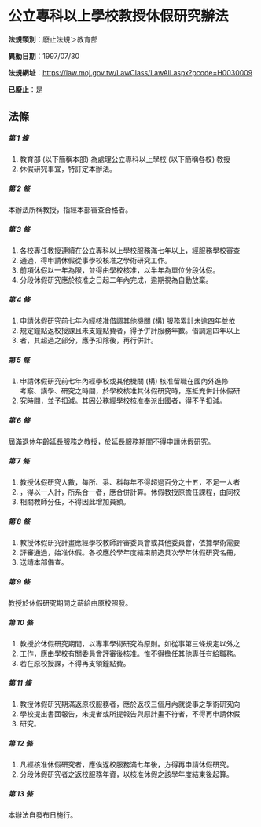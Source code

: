 # 公立專科以上學校教授休假研究辦法

**法規類別**：廢止法規＞教育部

**異動日期**：1997/07/30  

**法規網址**：https://law.moj.gov.tw/LawClass/LawAll.aspx?pcode=H0030009

**已廢止**：是



## 法條
##### 第 1 條
1. 教育部 (以下簡稱本部) 為處理公立專科以上學校 (以下簡稱各校) 教授
1. 休假研究事宜，特訂定本辦法。

##### 第 2 條
本辦法所稱教授，指經本部審查合格者。

##### 第 3 條
1. 各校專任教授連續在公立專科以上學校服務滿七年以上，經服務學校審查
1. 通過，得申請休假從事學校核准之學術研究工作。
1. 前項休假以一年為限，並得由學校核准，以半年為單位分段休假。
1. 分段休假研究應於核准之日起二年內完成，逾期視為自動放棄。

##### 第 4 條
1. 申請休假研究前七年內經核准借調其他機關 (構) 服務累計未逾四年並依
1. 規定鐘點返校授課且未支鐘點費者，得予併計服務年數。借調逾四年以上
1. 者，其超過之部分，應予扣除後，再行併計。

##### 第 5 條
1. 申請休假研究前七年內經學校或其他機關 (構) 核准留職在國內外進修  
考察、講學、研究之時間，於學校核准其休假研究時，應抵充併計休假研
1. 究時間，並予扣減。其因公務經學校核准奉派出國者，得不予扣減。

##### 第 6 條
屆滿退休年齡延長服務之教授，於延長服務期間不得申請休假研究。

##### 第 7 條
1. 教授休假研究人數，每所、系、科每年不得超過百分之十五，不足一人者
1. ，得以一人計，所系合一者，應合併計算。休假教授原擔任課程，由同校
1. 相關教師分任，不得因此增加員額。

##### 第 8 條
1. 教授休假研究計畫應經學校教師評審委員會或其他委員會，依據學術需要
1. 評審通過，始准休假。各校應於學年度結束前造具次學年休假研究名冊，
1. 送請本部備查。

##### 第 9 條
教授於休假研究期間之薪給由原校照發。

##### 第 10 條
1. 教授於休假研究期間，以專事學術研究為原則。如從事第三條規定以外之
1. 工作，應由學校有關委員會評審後核准。惟不得擔任其他專任有給職務。
1. 若在原校授課，不得再支領鐘點費。

##### 第 11 條
1. 教授休假研究期滿返原校服務者，應於返校三個月內就從事之學術研究向
1. 學校提出書面報告，未提者或所提報告與原計畫不符者，不得再申請休假
1. 研究。

##### 第 12 條
1. 凡經核准休假研究者，應俟返校服務滿七年後，方得再申請休假研究。
1. 分段休假研究者之返校服務年資，以核准休假之該學年度結束後起算。

##### 第 13 條
本辦法自發布日施行。


